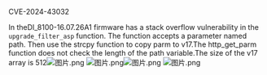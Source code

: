 CVE-2024-43032
 
 In theDI_8100-16.07.26A1 firmware has a stack overflow vulnerability in the `upgrade_filter_asp` function. The function accepts a parameter named path. Then use the strcpy function to copy parm to v17.The http_get_parm function does not check the length of the path variable.The size of the v17 array is 512![图片.png](https://cdn.nlark.com/yuque/0/2024/png/43672949/1722876889636-df429264-6007-4f41-872c-d696ff72606a.png#averageHue=%23fdfbfb&clientId=ue0d0507f-3382-4&from=paste&height=559&id=ub891ef2d&originHeight=684&originWidth=1192&originalType=binary&ratio=1.2244897959183674&rotation=0&showTitle=false&size=91936&status=done&style=none&taskId=udcecdfe7-a2ba-4d70-8f9b-9acd267b1b3&title=&width=973.4666666666667)
![图片.png](https://cdn.nlark.com/yuque/0/2024/png/43672949/1722877036772-2892c681-6373-4825-8f3a-317c53cbb8fa.png#averageHue=%23efefee&clientId=ue0d0507f-3382-4&from=paste&height=877&id=u48a63551&originHeight=1074&originWidth=1218&originalType=binary&ratio=1.2244897959183674&rotation=0&showTitle=false&size=434881&status=done&style=none&taskId=uf166df83-f09d-435e-8ae8-6ef211ff8b5&title=&width=994.6999999999999)![图片.png](https://cdn.nlark.com/yuque/0/2024/png/43672949/1722876906734-d9ef7a7b-f6e7-4738-8075-09b122e3f0be.png#averageHue=%23f2e5e5&clientId=ue0d0507f-3382-4&from=paste&height=506&id=uca1691cd&originHeight=620&originWidth=445&originalType=binary&ratio=1.2244897959183674&rotation=0&showTitle=false&size=34319&status=done&style=none&taskId=ub17bb278-0f53-49fe-b187-3c9c853b8b4&title=&width=363.4166666666667)
![图片.png](https://cdn.nlark.com/yuque/0/2024/png/43672949/1722877017255-a8e461ed-0d5b-4fea-8f49-70c3f760d9d2.png#averageHue=%23fefefd&clientId=ue0d0507f-3382-4&from=paste&height=821&id=ue5809525&originHeight=1005&originWidth=1237&originalType=binary&ratio=1.2244897959183674&rotation=0&showTitle=false&size=88815&status=done&style=none&taskId=ucb7ec392-b97c-4934-9d6e-790910cfeb4&title=&width=1010.2166666666667)

